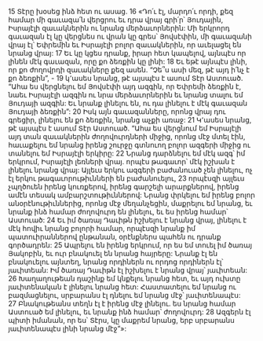 15 Տէրը խօսեց ինձ հետ ու ասաց. 16 «Դո՛ւ էլ, մարդո՛ւ որդի, քեզ համար մի գաւազա՛ն վերցրու եւ դրա վրայ գրի՛ր՝ Յուդային, Իսրայէլի զաւակներին ու նրանց մերձաւորներին: Մի երկրորդ գաւազան էլ կը վերցնես ու վրան կը գրես՝ Յովսէփին, մի գաւազանի վրայ էլ՝ Եփրեմին եւ Իսրայէլի բոլոր զաւակներին, որ աւելացել են նրանց վրայ: 17 Եւ կը կցես դրանք, իրար հետ կապելով, այնպէս որ լինեն մէկ գաւազան, որը քո ձեռքին կը լինի: 18 Եւ եթէ այնպէս լինի, որ քո ժողովրդի զաւակները քեզ ասեն. “Չե՞ս ասի մեզ, թէ այդ ի՛նչ է քո ձեռքին”, - 19 կ՚ասես նրանց, թէ այսպէս է ասում Տէր Աստուած. “Ահա ես վերցնելու եմ Յովսէփի այդ ազգին, որ Եփրեմի ձեռքին է, նաեւ Իսրայէլի ազգին ու նրա մերձաւորներին եւ նրանց տալու եմ Յուդայի ազգին: Եւ նրանք լինելու են, ու դա լինելու է մէկ գաւազան Յուդայի ձեռքին”: 20 Իսկ այն գաւազանները, որոնց վրայ դու գրեցիր, լինելու են քո ձեռքին, նրանց աչքի առաջ: 21 Կ՚ասես նրանց, թէ այսպէս է ասում Տէր Աստուած. “Ահա ես վերցնում եմ Իսրայէլի այդ տան զաւակներին ժողովուրդների միջից, որոնց մէջ մտել էին, հաւաքելու եմ նրանց իրենց շուրջը գտնուող բոլոր ազգերի միջից ու տանելու եմ Իսրայէլի երկիրը: 22 Նրանց դարձնելու եմ մէկ ազգ՝ իմ երկրում, Իսրայէլի լեռների վրայ. որպէս թագաւոր՝ մէկ իշխան է լինելու նրանց վրայ: Այլեւս երկու ազգերի բաժանուած չեն լինելու, ոչ էլ երկու թագաւորութիւնների են բաժանուելու, 23 որպէսզի այլեւս չպղծուեն իրենց կուռքերով, իրենց գարշելի արարքներով, իրենց ամէն տեսակ ամբարշտութիւններով: Նրանց փրկելու եմ իրենց բոլոր անօրէնութիւններից, որոնց մէջ մեղանչեցին, մաքրելու եմ նրանց, եւ նրանք ինձ համար ժողովուրդ են լինելու, եւ ես իրենց համար՝ Աստուած: 24 Եւ իմ ծառայ Դաւիթն իշխելու է նրանց վրայ, լինելու է մէկ հովիւ նրանց բոլորի համար, որպէսզի նրանք իմ պատուիրաններով ընթանան, օրէնքներս պահեն ու դրանք գործադրեն: 25 Ապրելու են իրենց երկրում, որ ես եմ տուել իմ ծառայ Յակոբին, եւ ուր բնակուել են նրանց հայրերը: Նրանք էլ են բնակուելու այնտեղ, նրանց որդիներն ու որդոց որդիներն էլ՝ յաւիտեան: Իմ ծառայ Դաւիթն էլ իշխելու է նրանց վրայ՝ յաւիտեան: 26 Խաղաղութեան դաշինք եմ կնքելու նրանց հետ, եւ այդ ուխտը յաւիտենական է լինելու նրանց հետ: Հաստատելու եմ նրանց ու բազմացնելու, սրբարանս էլ դնելու եմ նրանց մէջ՝ յաւիտենապէս: 27 Բնակութեանս տեղն էլ է իրենց մէջ լինելու. ես նրանց համար Աստուած եմ լինելու, եւ նրանք ինձ համար՝ ժողովուրդ: 28 Ազգերն էլ պիտի իմանան, որ ես՝ Տէրս, կը մաքրեմ նրանց, երբ սրբարանս յաւիտենապէս լինի նրանց մէջ”»:

